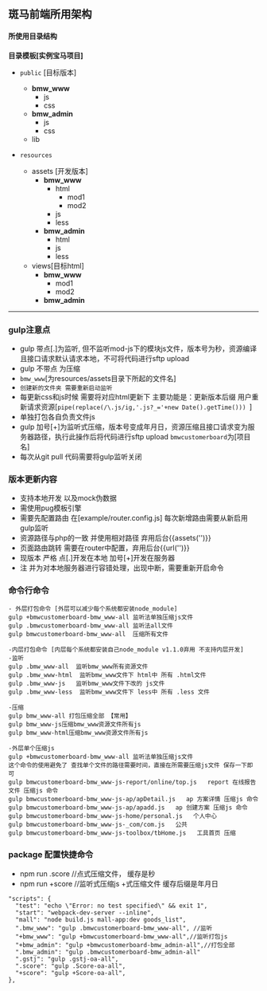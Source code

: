 ##  斑马前端所用架构

#### 所使用目录结构

**目录模板[实例宝马项目]**
- `public` [目标版本]
  - **bmw_www**
    - js
    - css
  - **bmw_admin**
    - js
    - css
  - lib

- `resources`
  - assets [开发版本]
    - **bmw_www**
      - html
        - mod1
        - mod2
      - js
      - less
    - **bmw_admin**
      - html
      - js
      - less
  - views[目标html]
    - **bmw_www**
      - mod1
      - mod2
    - **bmw_admin**

----

### gulp注意点

- gulp 带点[.]为监听, 但不监听mod-js下的模块js文件，版本号为秒，资源编译且接口请求默认请求本地，不可将代码进行sftp upload
- gulp 不带点 为压缩  
- `bmw_www`[为resources/assets目录下所起的文件名]
- `创建新的文件夹 需要重新启动监听`
- 每更新css和js时候 需要将对应html更新下 主要功能是：更新版本后缀 用户重新请求资源[`pipe(replace(/\.js/ig,'.js?_='+new Date().getTime())) `]
- 单独打包各自负责文件js
- gulp 加号[+]为监听式压缩，版本号变成年月日，资源压缩且接口请求变为服务器路径，执行此操作后将代码进行sftp upload
`bmwcustomerboard`为[项目名]
- 每次从git pull 代码需要将gulp监听关闭


### 版本更新内容
- 支持本地开发 以及mock伪数据 
- 需使用pug模板引擎 
- 需要先配置路由  在[example/router.config.js] 每次新增路由需要从新启用gulp监听
- 资源路径与php的一致  并使用相对路径 弃用后台{{assets('')}} 
- 页面路由跳转 需要在router中配置，弃用后台{{url('')}}
- 现版本 严格 点[.]开发在本地 加号[+]开发在服务器
- 注 并为对本地服务器进行容错处理，出现中断，需要重新开启命令



### 命令行命令
```
- 外层打包命令 [外层可以减少每个系统都安装node_module]
gulp +bmwcustomerboard-bmw_www-all 监听法单独压缩js文件
gulp .bmwcustomerboard-bmw_www-all 监听法all文件
gulp bmwcustomerboard-bmw_www-all  压缩所有文件

-内层打包命令 [内层每个系统都安装自己node_module v1.1.0弃用 不支持内层开发]
-监听
gulp .bmw_www-all  监听bmw_www所有资源文件
gulp .bmw_www-html  监听bmw_www文件下 html中 所有 .html文件
gulp .bmw_www-js   监听bmw_www文件下改的 js文件
gulp .bmw_www-less  监听bmw_www文件下 less中 所有 .less 文件

-压缩
gulp bmw_www-all 打包压缩全部 【常用】
gulp bmw_www-js压缩bmw_www资源文件所有js
gulp bmw_www-html压缩bmw_www资源文件所有js

-外层单个压缩js
gulp +bmwcustomerboard-bmw_www-all 监听法单独压缩js文件
这个命令的使用避免了 查找单个文件的路径需要时间，直接在所需要压缩js文件 保存一下即可
gulp bmwcustomerboard-bmw_www-js-report/online/top.js   report 在线报告文件 压缩js 命令
gulp bmwcustomerboard-bmw_www-js-ap/apDetail.js   ap 方案详情 压缩js 命令
gulp bmwcustomerboard-bmw_www-js-ap/apadd.js   ap 创建方案 压缩js 命令
gulp bmwcustomerboard-bmw_www-js-home/personal.js   个人中心
gulp bmwcustomerboard-bmw_www-js-_com/com.js   公共
gulp bmwcustomerboard-bmw_www-js-toolbox/tbHome.js   工具首页 压缩

```

### package 配置快捷命令
- npm run .score    //点式压缩文件， 缓存是秒
- npm run +score  //监听式压缩js +式压缩文件 缓存后缀是年月日
```
"scripts": {
  "test": "echo \"Error: no test specified\" && exit 1",
  "start": "webpack-dev-server --inline",
  "mall": "node build.js mall-app:dev goods_list",
  ".bmw_www": "gulp .bmwcustomerboard-bmw_www-all", //监听
  "+bmw_www": "gulp +bmwcustomerboard-bmw_www-all",//监听打包js
  "+bmw_admin": "gulp +bmwcustomerboard-bmw_admin-all",//打包全部
  ".bmw_admin": "gulp .bmwcustomerboard-bmw_admin-all"
  ".gstj": "gulp .gstj-oa-all",
  ".score": "gulp .Score-oa-all",
  "+score": "gulp +Score-oa-all",
},
```
